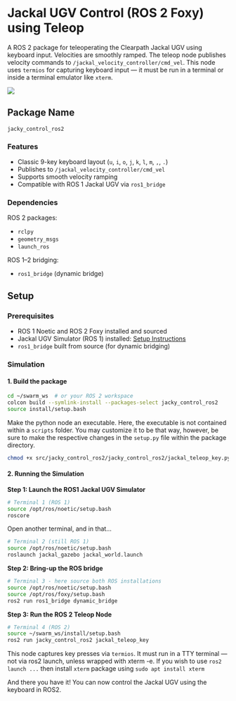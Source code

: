 # Jackal UGV Control (ROS 2 Foxy) using Teleop

A ROS 2 package for teleoperating the Clearpath Jackal UGV using keyboard input. Velocities are smoothly ramped. The teleop node publishes velocity commands to `/jackal_velocity_controller/cmd_vel`. This node uses `termios` for capturing keyboard input — it must be run in a terminal or inside a terminal emulator like `xterm`.

![](jackal.gif)

## Package Name

`jacky_control_ros2`

### Features

- Classic 9-key keyboard layout (`u`, `i`, `o`, `j`, `k`, `l`, `m`, `,`, `.`)
- Publishes to `/jackal_velocity_controller/cmd_vel`
- Supports smooth velocity ramping
- Compatible with ROS 1 Jackal UGV via `ros1_bridge`


### Dependencies

ROS 2 packages:
- `rclpy`
- `geometry_msgs`
- `launch_ros`

ROS 1–2 bridging:
- `ros1_bridge` (dynamic bridge)

## Setup

### Prerequisites

- ROS 1 Noetic and ROS 2 Foxy installed and sourced
- Jackal UGV Simulator (ROS 1) installed: [Setup Instructions](https://www.clearpathrobotics.com/assets/guides/noetic/jackal/simulation.html)
- `ros1_bridge` built from source (for dynamic bridging)


###  Simulation
#### 1. Build the package

```bash
cd ~/swarm_ws  # or your ROS 2 workspace
colcon build --symlink-install --packages-select jacky_control_ros2
source install/setup.bash
```
Make the python node an executable. Here, the executable is not contained within a `scripts` folder. You may customize it to be that way, however, be sure to make the respective changes in the `setup.py` file within the package directory. 
```bash
chmod +x src/jacky_control_ros2/jacky_control_ros2/jackal_teleop_key.py
```
#### 2. Running the Simulation
**Step 1: Launch the ROS1 Jackal UGV Simulator** 
```bash
# Terminal 1 (ROS 1)
source /opt/ros/noetic/setup.bash
roscore
```
Open another terminal, and in that...
```bash
# Terminal 2 (still ROS 1)
source /opt/ros/noetic/setup.bash
roslaunch jackal_gazebo jackal_world.launch
```
**Step 2: Bring-up the ROS bridge**
```bash
# Terminal 3 - here source both ROS installations
source /opt/ros/noetic/setup.bash
source /opt/ros/foxy/setup.bash
ros2 run ros1_bridge dynamic_bridge
```
**Step 3: Run the ROS 2 Teleop Node**
```bash
# Terminal 4 (ROS 2)
source ~/swarm_ws/install/setup.bash
ros2 run jacky_control_ros2 jackal_teleop_key
```
This node captures key presses via `termios`. It must run in a TTY terminal — not via ros2 launch, unless wrapped with xterm -e.
If you wish to use `ros2 launch ...` then install `xterm` package using `sudo apt install xterm`

And there you have it! You can now control the Jackal UGV using the keyboard in ROS2. 
